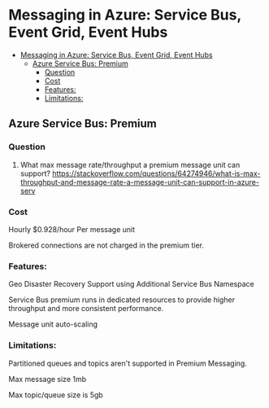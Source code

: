 
# Messaging in Azure: Service Bus, Event Grid, Event Hubs
- [Messaging in Azure: Service Bus, Event Grid, Event Hubs](#messaging-in-azure-service-bus-event-grid-event-hubs)
  - [Azure Service Bus: Premium](#azure-service-bus-premium)
    - [Question](#question)
    - [Cost](#cost)
    - [Features:](#features)
    - [Limitations:](#limitations)

## Azure Service Bus: Premium 

### Question
1. What max message rate/throughput a premium message unit can support? https://stackoverflow.com/questions/64274946/what-is-max-throughput-and-message-rate-a-message-unit-can-support-in-azure-serv


### Cost 
Hourly	$0.928/hour Per message unit


Brokered connections are not charged in the premium tier.

### Features:
Geo Disaster Recovery Support using Additional Service Bus Namespace

Service Bus premium runs in dedicated resources to provide higher throughput and more consistent performance.

Message unit auto-scaling

### Limitations:
Partitioned queues and topics aren't supported in Premium Messaging.

Max message size 1mb

Max topic/queue size is 5gb
